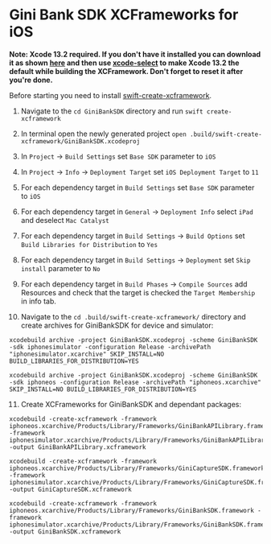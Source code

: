 # Gini Bank SDK XCFrameworks for iOS

**Note: Xcode 13.2 required. If you don't have it installed you can download it as shown 
[here](https://medium.com/a-swift-misadventure/how-to-install-multiple-versions-of-xcode-on-the-same-macos-machine-a2836387e57f) 
and then use [xcode-select](https://riptutorial.com/xcode/example/19193/switching-command-line-tools-with-xcode-select) to make Xcode 13.2 the default while building the XCFramework. Don't forget to reset it after you're done.**

Before starting you need to install [swift-create-xcframework](https://github.com/unsignedapps/swift-create-xcframework/tree/v2.1.0#installation).

1. Navigate to the `cd GiniBankSDK` directory and run `swift create-xcframework`

2. In terminal open the newly generated project `open .build/swift-create-xcframework/GiniBankSDK.xcodeproj`

3. In `Project` -> `Build Settings` set `Base SDK` parameter to `iOS`

4. In `Project` -> `Info` -> `Deployment Target` set `iOS Deployment Target` to `11`

5. For each dependency target in `Build Settings` set `Base SDK` parameter to `iOS`

6. For each dependency target in `General` -> `Deployment Info` select `iPad` and deselect `Mac Catalyst`

7. For each dependency target in `Build Settings` -> `Build Options` set `Build Libraries for Distribution` to `Yes`

8. For each dependency target in `Build Settings` -> `Deployment` set `Skip install` parameter to `No`

9. For each dependency target in `Build Phases` -> `Compile Sources` add Resources and check that the target is checked the `Target Membership` in info tab.

10. Navigate to the `cd .build/swift-create-xcframework/` directory and create archives for GiniBankSDK for device and simulator:

```
xcodebuild archive -project GiniBankSDK.xcodeproj -scheme GiniBankSDK -sdk iphonesimulator -configuration Release -archivePath "iphonesimulator.xcarchive" SKIP_INSTALL=NO BUILD_LIBRARIES_FOR_DISTRIBUTION=YES

xcodebuild archive -project GiniBankSDK.xcodeproj -scheme GiniBankSDK -sdk iphoneos -configuration Release -archivePath "iphoneos.xcarchive" SKIP_INSTALL=NO BUILD_LIBRARIES_FOR_DISTRIBUTION=YES
```

11. Create XCFrameworks for GiniBankSDK and dependant packages:

```
xcodebuild -create-xcframework -framework iphoneos.xcarchive/Products/Library/Frameworks/GiniBankAPILibrary.framework -framework iphonesimulator.xcarchive/Products/Library/Frameworks/GiniBankAPILibrary.framework -output GiniBankAPILibrary.xcframework

xcodebuild -create-xcframework -framework iphoneos.xcarchive/Products/Library/Frameworks/GiniCaptureSDK.framework -framework iphonesimulator.xcarchive/Products/Library/Frameworks/GiniCaptureSDK.framework -output GiniCaptureSDK.xcframework

xcodebuild -create-xcframework -framework iphoneos.xcarchive/Products/Library/Frameworks/GiniBankSDK.framework -framework iphonesimulator.xcarchive/Products/Library/Frameworks/GiniBankSDK.framework -output GiniBankSDK.xcframework
```
